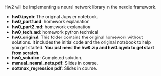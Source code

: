 Hw2 will be implementing a neural network library in the needle framework. 

- **hw0.ipynb**: The original Jupyter notebook.
- **hw0_part1.md**: homework explanation
- **hw0_part2.md**: homework explanation
- **hw0_tech.md**: homework python technical
- **hw0_original**: This folder contains the original homework without solutions. It includes the initial code and the original notebook to help you get started. **You just need the hw0.zip and hw0.iqynb to get start from scratch.**
- **hw0_solution**: Completed solution.
- **manual_neural_nets.pdf**: Slides in course.
- **softmax_regression.pdf**: Slides in course.

